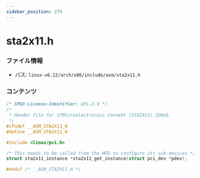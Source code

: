 ```yaml
---
sidebar_position: 274
---
```

# sta2x11.h

### ファイル情報

- パス: `linux-v6.12/arch/x86/include/asm/sta2x11.h`

### コンテンツ

```h
/* SPDX-License-Identifier: GPL-2.0 */
/*
 * Header file for STMicroelectronics ConneXt (STA2X11) IOHub
 */
#ifndef __ASM_STA2X11_H
#define __ASM_STA2X11_H

#include <linux/pci.h>

/* This needs to be called from the MFD to configure its sub-devices */
struct sta2x11_instance *sta2x11_get_instance(struct pci_dev *pdev);

#endif /* __ASM_STA2X11_H */

```
